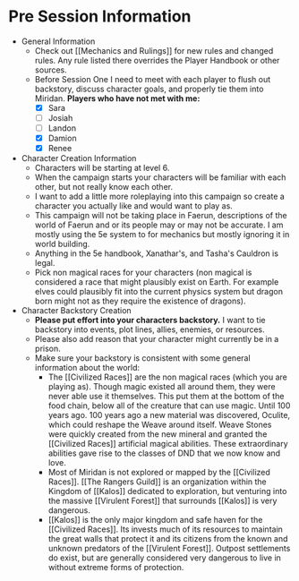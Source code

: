 # Pre Session Information
- General Information
	- Check out [[Mechanics and Rulings]] for new rules and changed rules. Any rule listed there overrides the Player Handbook or other sources.
	- Before Session One I need to meet with each player to flush out backstory, discuss character goals, and properly tie them into Miridan. **Players who have not met with me:**
		- [x] Sara
		- [ ] Josiah
		- [ ] Landon
		- [x] Damion
		- [x] Renee
- Character Creation Information
	- Characters will be starting at level 6.
	- When the campaign starts your characters will be familiar with each other, but not really know each other.
	- I want to add a little more roleplaying into this campaign so create a character you actually like and would want to play as.
	- This campaign will not be taking place in Faerun, descriptions of the world of Faerun and or its people may or may not be accurate. I am mostly using the 5e system to for mechanics but mostly ignoring it in world building.
	- Anything in the 5e handbook, Xanathar's, and Tasha's Cauldron is legal.
	- Pick non magical races for your characters (non magical is considered a race that might plausibly exist on Earth. For example elves could plausibly fit into the current physics system but dragon born might not as they require the existence of dragons).
- Character Backstory Creation
	- **Please put effort into your characters backstory.** I want to tie backstory into events, plot lines, allies, enemies, or resources.
	- Please also add reason that your character might currently be in a prison. 
	- Make sure your backstory is consistent with some general information about the world: 
		- The [[Civilized Races]] are the non magical races (which you are playing as). Though magic existed all around them, they were never able use it themselves. This put them at the bottom of the food chain, below all of the creature that can use magic. Until 100 years ago. 100 years ago a new material was discovered, Oculite, which could reshape the Weave around itself. Weave Stones were quickly created from the new mineral and granted the [[Civilized Races]] artificial magical abilities. These extraordinary abilities gave rise to the classes of DND that we now know and love.
		- Most of Miridan is not explored or mapped by the [[Civilized Races]]. [[The Rangers Guild]] is an organization within the Kingdom of [[Kalos]] dedicated to exploration, but venturing into the massive [[Virulent Forest]] that surrounds [[Kalos]] is very dangerous.
		- [[Kalos]] is the only major kingdom and safe haven for the [[Civilized Races]]. Its invests much of its resources to maintain the great walls that protect it and its citizens from the known and unknown predators of the [[Virulent Forest]]. Outpost settlements do exist, but are generally considered very dangerous to live in without extreme forms of protection.

